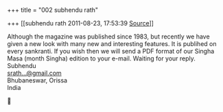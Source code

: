 +++
title = "002 subhendu rath"

+++
[[subhendu rath	2011-08-23, 17:53:39 [Source](https://groups.google.com/g/samskrita/c/8x3gOYVxuqA)]]



Although the magazine was published since 1983, but recently we have given a new look with many new and interesting features. It is publihed on every sankranti. If you wish then we will send a PDF format of our Singha Masa (month Singha) edition to your e-mail. Waiting for your reply.  
Subhendu  
[srath...@gmail.com]()  
Bhubaneswar, Orissa  
India



